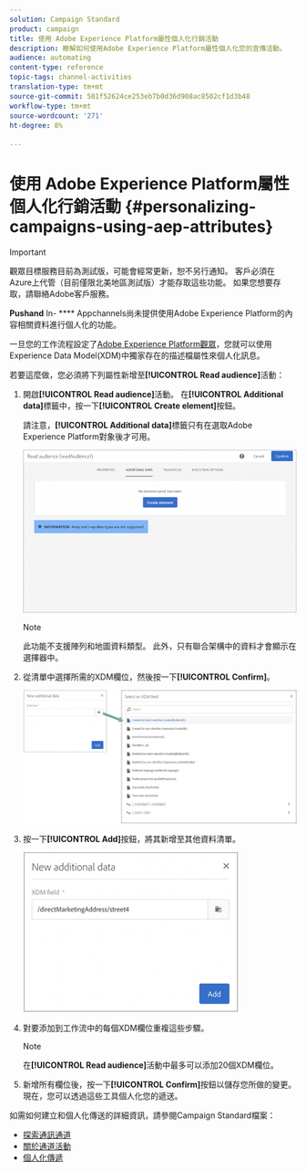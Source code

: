 ```yaml
---
solution: Campaign Standard
product: campaign
title: 使用 Adobe Experience Platform屬性個人化行銷活動
description: 瞭解如何使用Adobe Experience Platform屬性個人化您的宣傳活動。
audience: automating
content-type: reference
topic-tags: channel-activities
translation-type: tm+mt
source-git-commit: 501f52624ce253eb7b0d36d908ac8502cf1d3b48
workflow-type: tm+mt
source-wordcount: '271'
ht-degree: 8%

---
```



# 使用 Adobe Experience Platform屬性個人化行銷活動 {#personalizing-campaigns-using-aep-attributes}

>[!IMPORTANT]
>
>觀眾目標服務目前為測試版，可能會經常更新，恕不另行通知。 客戶必須在Azure上代管（目前僅限北美地區測試版）才能存取這些功能。 如果您想要存取，請聯絡Adobe客戶服務。
>
>**Pushand** In- **** Appchannels尚未提供使用Adobe Experience Platform的內容相關資料進行個人化的功能。

一旦您的工作流程設定了[Adobe Experience Platform觀眾](../../audiences/using/aep-about-audience-destinations-service.md)，您就可以使用Experience Data Model(XDM)中獨家存在的描述檔屬性來個人化訊息。

若要這麼做，您必須將下列屬性新增至&#x200B;**[!UICONTROL Read audience]**&#x200B;活動：

1. 開啟&#x200B;**[!UICONTROL Read audience]**&#x200B;活動。 在&#x200B;**[!UICONTROL Additional data]**&#x200B;標籤中，按一下&#x200B;**[!UICONTROL Create element]**&#x200B;按鈕。

   請注意，**[!UICONTROL Additional data]**&#x200B;標籤只有在選取Adobe Experience Platform對象後才可用。

   ![](assets/aep_wkf_readaudience_attributes.png)

   >[!NOTE]
   >
   >此功能不支援陣列和地圖資料類型。 此外，只有聯合架構中的資料才會顯示在選擇器中。

1. 從清單中選擇所需的XDM欄位，然後按一下&#x200B;**[!UICONTROL Confirm]**。

   ![](assets/aep_wkf_readaudience_perso1.png)

1. 按一下&#x200B;**[!UICONTROL Add]**&#x200B;按鈕，將其新增至其他資料清單。

   ![](assets/aep_wkf_readaudience_perso3.png)

1. 對要添加到工作流中的每個XDM欄位重複這些步驟。

   >[!NOTE]
   >
   >在&#x200B;**[!UICONTROL Read audience]**&#x200B;活動中最多可以添加20個XDM欄位。

1. 新增所有欄位後，按一下&#x200B;**[!UICONTROL Confirm]**&#x200B;按鈕以儲存您所做的變更。 現在，您可以透過這些工具個人化您的遞送。

如需如何建立和個人化傳送的詳細資訊，請參閱Campaign Standard檔案：

* [探索通訊通道](../../channels/using/get-started-communication-channels.md)
* [關於通道活動](../../automating/using/about-channel-activities.md)
* [個人化傳遞](../../designing/using/personalization.md)
